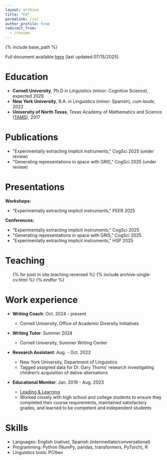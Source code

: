 ```yaml
---
layout: archive
title: "CV"
permalink: /cv/
author_profile: true
redirect_from:
  - /resume
---
```


{% include base_path %}

Full document available <a target="_blank" rel="noopener" href="/files/CV_071525.pdf">here</a> (last updated 07/15/2025).

Education
======
* <b>Cornell University</b>, Ph.D in Linguistics (minor: Cognitive Science), expected 2028
* <b>New York University</b>, B.A. in Linguistics (minor: Spanish), <i>cum laude</i>, 2022
* <b>University of North Texas</b>, Texas Academy of Mathematics and Science (<a target="_blank" rel="noopener" href="https://tams.unt.edu/">TAMS</a>), 2017


<!-- Publications
======
  <ul>{% for post in site.publications reversed %}
    {% include archive-single-cv.html %}
  {% endfor %}</ul> -->

Publications
======

* "Experimentally extracting implicit instruments," CogSci 2025 (under review)
* "Generating representations in space with GRIS," CogSci 2025 (under review)
  
Presentations
======
<b>Workshops:</b>

* "Experimentally extracting implicit instruments," PEER 2025

<b>Conferences:</b> 

* "Experimentally extracting implicit instruments," CogSci 2025
* "Generating representations in space with GRIS," CogSci 2025
* "Experimentally extracting implicit instruments," HSP 2025
  
  
Teaching
======
  <ul>{% for post in site.teaching reversed %}
    {% include archive-single-cv.html %}
  {% endfor %}</ul>

Work experience
======

* <b>Writing Coach</b>: Oct. 2024 - present
  * Cornell University, Office of Academic Diversity Initiatives

* <b>Writing Tutor</b>: Summer 2024
  * Cornell University, Summer Writing Center

* <b>Research Assistant</b>: Aug. - Oct. 2022
  * New York University, Department of Linguistics
  * Tagged assigned data for Dr. Gary Thoms’ research investigating children’s acquisition of dative alternations

* <b>Educational Monitor</b>: Jan. 2019 - Aug. 2023
  * <a target="_blank" rel="noopener" href="https://www.leadingandlearning.com">Leading & Learning</a>
  * Worked closely with high school and college students to ensure they completed their course requirements, maintained satisfactory grades, and learned to be competent and 
  independent students


Skills
======
* Languages: English (native), Spanish (intermediate/conversational)
* Programming: Python (NumPy, pandas, transformers, PyTorch), R
* Linguistics tools: PCIbex
  
<!-- Service and leadership
======
* Currently signed in to 43 different slack teams -->
